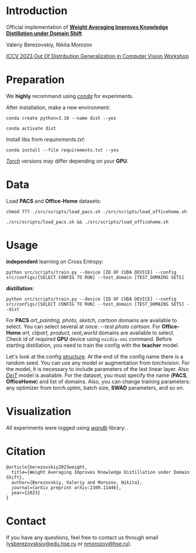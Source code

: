 # Introduction
Official implementation of **[Weight Averaging Improves Knowledge Distillation under Domain Shift](https://arxiv.org/abs/2309.11446)**

Valeriy Berezovskiy, Nikita Morozov

[ICCV 2023 Out Of Distribution Generalization in Computer Vision Workshop](https://www.ood-cv.org/)

# Preparation

We **highly** recommend using [_conda_](https://www.anaconda.com/download) for experiments.

After installation, make a new environment:

```conda create python=3.10 --name dist --yes```

```conda activate dist```

Install libs from _requirements.txt_:

```conda install --file requirements.txt --yes```

[_Torch_](<https://pytorch.org/get-started/locally/>) versions may differ depending on your **GPU**.

# Data

Load **PACS** and **Office-Home** datasets:

```chmod 777 ./src/scripts/load_pacs.sh ./src/scripts/load_officehome.sh```

```./src/scripts/load_pacs.sh && ./src/scripts/load_officehome.sh```

# Usage

**independent** learning on Cross Entropy:

```python src/scripts/train.py --device [ID OF CUDA DEVICE] --config src/configs/[SELECT CONFIG TO RUN] --test_domain [TEST_DOMAINS SETS]```

**distillation:**

```python src/scripts/train.py --device [ID OF CUDA DEVICE] --config src/configs/[SELECT CONFIG TO RUN] --test_domain [TEST_DOMAINS SETS] --dist```

For **PACS** _art_painting, photo, sketch, cartoon_ domains are available to select. You can select several at once: _--test photo cartoon_. For **Office-Home** _art, clipart, product, real_world_ domains are available to select. 
Check id of required **GPU** device using ```nvidia-smi``` command. Before starting distillation, you need to train the config with the **teacher** model. 

Let's look at the config [structure](https://github.com/vorobeevich/distillation-in-dg/blob/main/src/configs/pacs/swad/student_baseline_1.yaml). At the end of the config name there is a random seed. You can use any model or augmentation from _torchvision_. For the model, it is necessary to include parameters of the last linear layer. Also [_DeiT_](https://huggingface.co/docs/transformers/model_doc/deit) model is avaliable. For the dataset, you must specify the name (**PACS**, **OfficeHome**) and list of domains. Also, you can change training parameters: any optimizer from _torch.optim_, batch size, **SWAD** parameters, and so on.

# Visualization

All experiments were logged using [_wandb_](<https://wandb.ai/gegelyanec/dist-gen?workspace=user-gegelyanec>) library: .

# Citation

```
@article{berezovskiy2023weight,
  title={Weight Averaging Improves Knowledge Distillation under Domain Shift},
  author={Berezovskiy, Valeriy and Morozov, Nikita},
  journal={arXiv preprint arXiv:2309.11446},
  year={2023}
}
```

# Contact

If you have any questions, feel free to contact us through email (vsberezovsksiy@edu.hse.ru or nmorozov@hse.ru).
